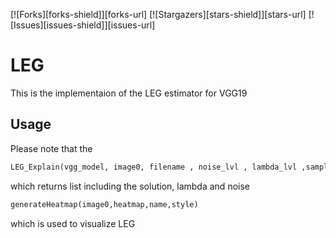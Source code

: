 [![Forks][forks-shield]][forks-url]
[![Stargazers][stars-shield]][stars-url]
[![Issues][issues-shield]][issues-url]

# LEG

This is the implementaion of the LEG estimator for VGG19


## Usage
Please note that the 
```python
LEG_Explain(vgg_model, image0, filename , noise_lvl , lambda_lvl ,sampling_size, conv)
```
which returns list including the solution, lambda and noise 

```python
generateHeatmap(image0,heatmap,name,style)
```
which is used to visualize LEG

